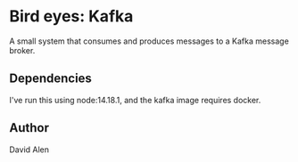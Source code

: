 # Bird eyes: Kafka

A small system that consumes and produces messages to a Kafka message broker.

## Dependencies

I've run this using node:14.18.1, and the kafka image requires docker.

## Author

David Alen
